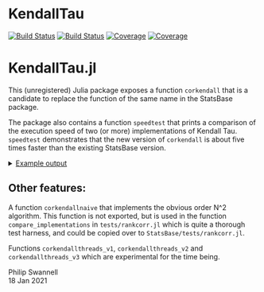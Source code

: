 # KendallTau

[![Build Status](https://travis-ci.com/PGS62/KendallTau.jl.svg?branch=master)](https://travis-ci.com/PGS62/KendallTau.jl)
[![Build Status](https://ci.appveyor.com/api/projects/status/github/PGS62/KendallTau.jl?svg=true)](https://ci.appveyor.com/project/PGS62/KendallTau-jl)
[![Coverage](https://codecov.io/gh/PGS62/KendallTau.jl/branch/master/graph/badge.svg)](https://codecov.io/gh/PGS62/KendallTau.jl)
[![Coverage](https://coveralls.io/repos/github/PGS62/KendallTau.jl/badge.svg?branch=master)](https://coveralls.io/github/PGS62/KendallTau.jl?branch=master)
# KendallTau.jl

This (unregistered) Julia package exposes a function `corkendall` that is a candidate to replace the function of the same name in the StatsBase package. 

The package also contains a function `speedtest` that prints a comparison of the execution speed of two (or more) implementations of Kendall Tau. `speedtest` demonstrates that the new version of `corkendall` is about five times faster than the existing StatsBase version.

<details><summary><ins>Example output</ins></summary>
<p>

```
julia> speedtest([StatsBase.corkendall,KendallTau.corkendall,KendallTau.corkendallthreads_v2],2000,10)
###################################################################
Executing speedtest 2021-01-18T15:13:17.189
size(matrix1) = (2000, 10)
StatsBase.corkendall(matrix1)
  33.888 ms (451 allocations: 5.54 MiB)
KendallTau.corkendall(matrix1)
  6.755 ms (3448 allocations: 10.52 MiB)
KendallTau.corkendallthreads_v2(matrix1)
  2.061 ms (3764 allocations: 10.56 MiB)
all(myapprox.(results[2:end], results[1:end - 1], 1.0e-14)) = true
--------------------------------------------------
size(matrix1) = (2000, 10)
size(matrix2) = (2000, 10)
StatsBase.corkendall(matrix1,matrix2)
  76.321 ms (1001 allocations: 12.31 MiB)
KendallTau.corkendall(matrix1,matrix2)
  14.457 ms (7631 allocations: 23.06 MiB)
KendallTau.corkendallthreads_v2(matrix1,matrix2)
  5.414 ms (7712 allocations: 23.07 MiB)
all(myapprox.(results[2:end], results[1:end - 1], 1.0e-14)) = true
--------------------------------------------------
size(vector1) = (2000,)
size(matrix1) = (2000, 10)
StatsBase.corkendall(vector1,matrix1)
  7.372 ms (103 allocations: 1.23 MiB)
KendallTau.corkendall(vector1,matrix1)
  1.383 ms (765 allocations: 2.29 MiB)
KendallTau.corkendallthreads_v2(vector1,matrix1)
  596.899 μs (834 allocations: 2.30 MiB)
all(myapprox.(results[2:end], results[1:end - 1], 1.0e-14)) = true
--------------------------------------------------
size(matrix1) = (2000, 10)
size(vector1) = (2000,)
StatsBase.corkendall(matrix1,vector1)
  7.385 ms (101 allocations: 1.23 MiB)
KendallTau.corkendall(matrix1,vector1)
  1.388 ms (763 allocations: 2.29 MiB)
KendallTau.corkendallthreads_v2(matrix1,vector1)
  570.401 μs (833 allocations: 2.30 MiB)
all(myapprox.(results[2:end], results[1:end - 1], 1.0e-14)) = true
--------------------------------------------------
size(vector1) = (2000,)
size(vector2) = (2000,)
StatsBase.corkendall(vector1,vector2)
  724.700 μs (10 allocations: 126.03 KiB)
KendallTau.corkendall(vector1,vector2)
  210.899 μs (78 allocations: 248.73 KiB)
KendallTau.corkendallthreads_v2(vector1,vector2)
  214.200 μs (80 allocations: 280.23 KiB)
all(myapprox.(results[2:end], results[1:end - 1], 1.0e-14)) = true
--------------------------------------------------
size(manyrepeats1) = (2000,)
size(manyrepeats2) = (2000,)
StatsBase.corkendall(manyrepeats1,manyrepeats2)
  454.900 μs (12 allocations: 157.53 KiB)
KendallTau.corkendall(manyrepeats1,manyrepeats2)
  196.499 μs (158 allocations: 424.02 KiB)
KendallTau.corkendallthreads_v2(manyrepeats1,manyrepeats2)
  200.199 μs (160 allocations: 455.52 KiB)
all(myapprox.(results[2:end], results[1:end - 1], 1.0e-14)) = true
###################################################################
```

</p>
</details>

## Other features:
A function `corkendallnaive` that implements the obvious order N^2 algorithm. This function is not exported, but is used in the function `compare_implementations` in
`tests/rankcorr.jl` which is quite a thorough test harness, and could be copied over to `StatsBase/tests/rankcorr.jl`.

Functions `corkendallthreads_v1`, `corkendallthreads_v2` and `corkendallthreads_v3` which are experimental for the time being.

Philip Swannell  
18 Jan 2021



